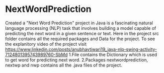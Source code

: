 # NextWordPrediction
Created a "Next Word Prediction" project in Java is a fascinating natural language processing (NLP) 
task that involves building a model capable of predicting the next word in a given sentence or text.
Here in the project  src folder contains all the required packages and Data for the project.
To see the explanitory video of the project visit https://www.linkedin.com/posts/anubhavtiwari19_java-nlp-swing-activity-7124801395743989760-SbMd
1.File contains the Dictionary which is used to get word for predicting next word.
2.Packages nextwordprediction, nextwp  and nwp contains all the .java files of the project.
